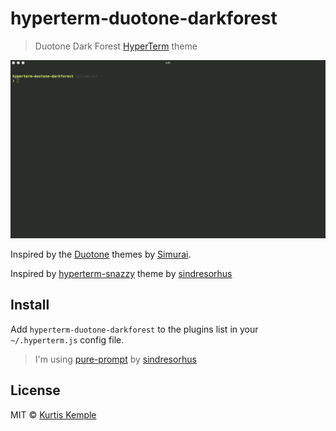 # hyperterm-duotone-darkforest

> Duotone Dark Forest [HyperTerm](https://hyperterm.org) theme

![theme example](./duotone-dark-forest-demo.gif)

Inspired by the [Duotone](http://simurai.com/projects/2016/01/01/duotone-themes) themes by [Simurai](http://simurai.com).

Inspired by [hyperterm-snazzy](https://github.com/sindresorhus/hyperterm-snazzy) theme by [sindresorhus](https://github.com/sindresorhus)

## Install

Add `hyperterm-duotone-darkforest` to the plugins list in your `~/.hyperterm.js` config file.


> I'm using [pure-prompt](https://github.com/sindresorhus/pure) by [sindresorhus](https://github.com/sindresorhus)


## License

MIT © [Kurtis Kemple](https://twitter.com/kurtiskemple)
